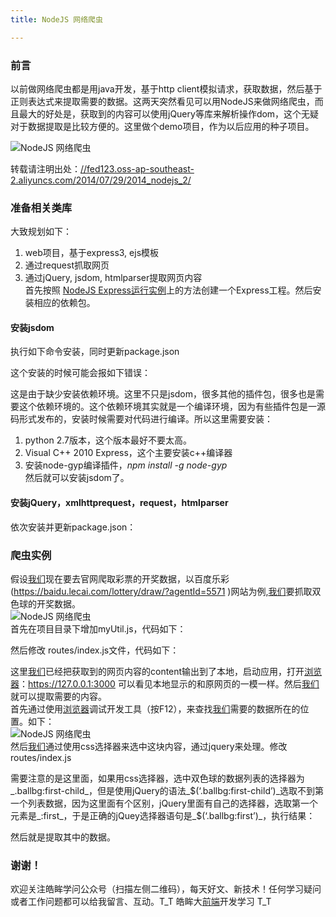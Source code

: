 ```yaml
---
title: NodeJS 网络爬虫

---
```


### [][1]前言

以前做网络爬虫都是用java开发，基于http client模拟请求，获取数据，然后基于正则表达式来提取需要的数据。这两天突然看见可以用NodeJS来做网络爬虫，而且最大的好处是，获取到的内容可以使用jQuery等库来解析操作dom，这个无疑对于数据提取是比较方便的。这里做个demo项目，作为以后应用的种子项目。  
 
![NodeJS 网络爬虫][2]

转载请注明出处：<a href="//fed123.oss-ap-southeast-2.aliyuncs.com/2014/07/29/2014_nodejs_2/" target="_blank" rel="external">//fed123.oss-ap-southeast-2.aliyuncs.com/2014/07/29/2014_nodejs_2/</a>

### [][3]准备相关类库

大致规划如下：

  1. web项目，基于express3, ejs模板
  2. 通过request抓取网页
  3. 通过jQuery, jsdom, htmlparser提取网页内容  
    首先按照 <a href="//fed123.oss-ap-southeast-2.aliyuncs.com/2014/07/29/2014_nodejs_1/" target="_blank" rel="external">NodeJS Express运行实例</a>上的方法创建一个Express工程。然后安装相应的依赖包。

#### [][4]安装jsdom

执行如下命令安装，同时更新package.json

这个安装的时候可能会报如下错误：

这是由于缺少安装依赖环境。这里不只是jsdom，很多其他的插件包，很多也是需要这个依赖环境的。这个依赖环境其实就是一个编译环境，因为有些插件包是一源码形式发布的，安装时候需要对代码进行编译。所以这里需要安装：

  1. python 2.7版本，这个版本最好不要太高。
  2. Visual C++ 2010 Express，这个主要安装c++编译器
  3. 安装node-gyp编译插件，_npm install -g node-gyp_  
    然后就可以安装jsdom了。

#### [][5]安装jQuery，xmlhttprequest，request，htmlparser

依次安装并更新package.json：

### [][6]爬虫实例

假设[我们](https://www.w3cdoc.com)现在要去官网爬取彩票的开奖数据，以百度乐彩(<a href="https://baidu.lecai.com/lottery/draw/?agentId=5571" target="_blank" rel="external">https://baidu.lecai.com/lottery/draw/?agentId=5571</a> )网站为例,[我们](https://www.w3cdoc.com)要抓取双色球的开奖数据。  
![NodeJS 网络爬虫][7]  
首先在项目目录下增加myUtil.js，代码如下：

然后修改 routes/index.js文件，代码如下：

这里[我们](https://www.w3cdoc.com)已经把获取到的网页内容的content输出到了本地，启动应用，打开[浏览器](https://www.w3cdoc.com)：<a href="https://127.0.0.1:3000" target="_blank" rel="external">https://127.0.0.1:3000</a> 可以看见本地显示的和原网页的一模一样。然后[我们](https://www.w3cdoc.com)就可以提取需要的内容。  
首先通过使用[浏览器](https://www.w3cdoc.com)调试开发工具（按F12），来查找[我们](https://www.w3cdoc.com)需要的数据所在的位置。如下：  
![NodeJS 网络爬虫][8]  
然后[我们](https://www.w3cdoc.com)通过使用css选择器来选中这块内容，通过jquery来处理。修改routes/index.js

需要注意的是这里面，如果用css选择器，选中双色球的数据列表的选择器为_.ballbg:first-child_，但是使用jQuery的语法_$(‘.ballbg:first-child’)_选取不到第一个列表数据，因为这里面有个区别，jQuery里面有自己的选择器，选取第一个元素是_:first_，于是正确的jQuey选择器语句是_$(‘.ballbg:first’)_，执行结果：

然后就是提取其中的数据。

### [][9]谢谢！

欢迎关注皓眸学问公众号（扫描左侧二维码），每天好文、新技术！任何学习疑问或者工作问题都可以给我留言、互动。T\_T 皓眸大[前端](https://www.w3cdoc.com)开发学习 T\_T

 [1]: //fed123.oss-ap-southeast-2.aliyuncs.com/2014/08/20/2014_nodejs_2/#前言 "前言"
 [2]: //fed123.oss-ap-southeast-2.aliyuncs.com/wp-content/uploads/2017/08/nodejscrawl1.jpg
 [3]: //fed123.oss-ap-southeast-2.aliyuncs.com/2014/08/20/2014_nodejs_2/#准备相关类库 "准备相关类库"
 [4]: //fed123.oss-ap-southeast-2.aliyuncs.com/2014/08/20/2014_nodejs_2/#安装jsdom "安装jsdom"
 [5]: //fed123.oss-ap-southeast-2.aliyuncs.com/2014/08/20/2014_nodejs_2/#安装jQuery，xmlhttprequest，request，htmlparser "安装jQuery，xmlhttprequest，request，htmlparser"
 [6]: //fed123.oss-ap-southeast-2.aliyuncs.com/2014/08/20/2014_nodejs_2/#爬虫实例 "爬虫实例"
 [7]: //fed123.oss-ap-southeast-2.aliyuncs.com/wp-content/uploads/2017/08/nodejscrawl1-1.jpg
 [8]: //fed123.oss-ap-southeast-2.aliyuncs.com/wp-content/uploads/2017/08/nodejscrawl2.jpg
 [9]: //fed123.oss-ap-southeast-2.aliyuncs.com/2014/08/20/2014_nodejs_2/#谢谢！ "谢谢！"
